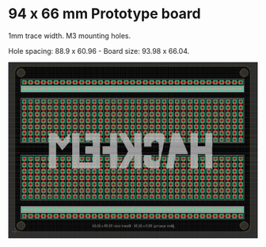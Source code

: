 # 94 x 66 mm Prototype board

1mm trace width. M3 mounting holes.

Hole spacing: 88.9 x 60.96 - Board size: 93.98 x 66.04.

![preview](./preview.png)

